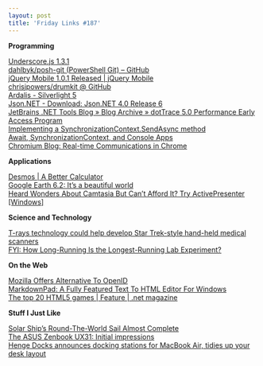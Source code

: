 ```yaml
---
layout: post
title: 'Friday Links #187'
---
```

**Programming**

[Underscore.js 1.3.1](http://underscorejs.org/#changelog)   
[dahlbyk/posh-git (PowerShell Git) – GitHub](https://github.com/dahlbyk/posh-git#readme)   
[jQuery Mobile 1.0.1 Released | jQuery Mobile](http://jquerymobile.com/blog/2012/01/26/jquery-mobile-1-0-1-released/)   
[chrisjpowers/drumkit @ GitHub](http://drumkitjs.com/)   
[Ardalis - Silverlight 5](http://ardalis.com/Silverlight-5)   
[Json.NET - Download: Json.NET 4.0 Release 6](https://json.codeplex.com/releases/view/80975)   
[JetBrains .NET Tools Blog » Blog Archive » dotTrace 5.0 Performance Early Access Program](http://blogs.jetbrains.com/dotnet/2012/01/dottrace-50-performance-early-access-program/)   
[Implementing a SynchronizationContext.SendAsync method](http://blogs.msdn.com/b/pfxteam/archive/2012/01/20/10259082.aspx)   
[Await, SynchronizationContext, and Console Apps](http://blogs.msdn.com/b/pfxteam/archive/2012/01/20/10259049.aspx)   
[Chromium Blog: Real-time Communications in Chrome](http://blog.chromium.org/2012/01/real-time-communications-in-chrome.html)

**Applications**

[Desmos | A Better Calculator](https://www.abettercalculator.com/)   
[Google Earth 6.2: It’s a beautiful world](http://feedproxy.google.com/~r/blogspot/MKuf/~3/ncriWLX-rBE/google-earth-62-its-beautiful-world.html)   
[Heard Wonders About Camtasia But Can’t Afford It? Try ActivePresenter [Windows]](http://feedproxy.google.com/~r/Makeuseof/~3/xHb95W6xpU0/)

**Science and Technology**

[T-rays technology could help develop Star Trek-style hand-held medical scanners](http://feeds.sciencedaily.com/~r/sciencedaily/~3/miKsGWIiFY4/120120183038.htm)   
[FYI: How Long-Running Is the Longest-Running Lab Experiment?](http://www.popsci.com/science/article/2012-01/how-long-longest-running-lab-experiment)

**On the Web**

[Mozilla Offers Alternative To OpenID](http://rss.slashdot.org/~r/slashdot/eqWf/~3/IsX-m35ANWE/mozilla-offers-alternative-to-openid)   
[MarkdownPad: A Fully Featured Text To HTML Editor For Windows](http://www.makeuseof.com/dir/markdownpad-fully-featured-texttohtml-editor-windows/)   
[The top 20 HTML5 games | Feature | .net magazine](http://www.netmagazine.com/features/top-20-html5-games)

**Stuff I Just Like**

[Solar Ship’s Round-The-World Sail Almost Complete](http://www.wired.com/autopia/2012/01/solar-ships-round-the-world-sail-almost-complete/)   
[The ASUS Zenbook UX31: Initial impressions](http://feeds.encosia.com/~r/Encosia/~3/vF4J2LEzkFw/)   
[Henge Docks announces docking stations for MacBook Air, tidies up your desk layout](http://www.engadget.com/2012/01/10/henge-docks-announces-docking-stations-for-macbook-air-tidies-u/)
